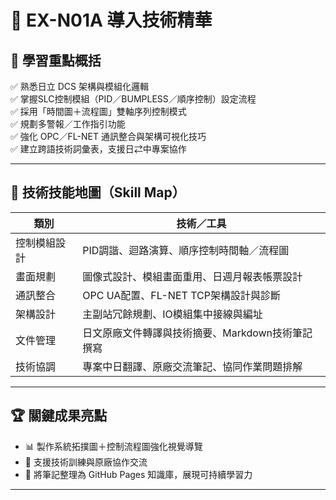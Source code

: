 # 🚀 EX-N01A 導入技術精華

## 🎯 學習重點概括

✅ 熟悉日立 DCS 架構與模組化邏輯  
✅ 掌握SLC控制模組（PID／BUMPLESS／順序控制）設定流程  
✅ 採用「時間圖＋流程圖」雙軸序列控制模式  
✅ 規劃多警報／工作指引功能  
✅ 強化 OPC／FL-NET 通訊整合與架構可視化技巧  
✅ 建立跨語技術詞彙表，支援日⇄中專案協作  

---

## 🧩 技術技能地圖（Skill Map）

| 類別           | 技術／工具                                   |
|----------------|----------------------------------------------|
| 控制模組設計   | PID調諧、迴路演算、順序控制時間軸／流程圖            |
| 畫面規劃       | 圖像式設計、模組畫面重用、日週月報表帳票設計        |
| 通訊整合       | OPC UA配置、FL-NET TCP架構設計與診斷            |
| 架構設計       | 主副站冗餘規劃、IO模組集中接線與編址            |
| 文件管理       | 日文原廠文件轉譯與技術摘要、Markdown技術筆記撰寫 |
| 技術協調       | 專案中日翻譯、原廠交流筆記、協同作業問題排解      |

---

## 🏆 關鍵成果亮點
  
- 📊 製作系統拓撲圖＋控制流程圖強化視覺導覽  
- 📝 支援技術訓練與原廠協作交流  
- 📂 將筆記整理為 GitHub Pages 知識庫，展現可持續學習力

---
